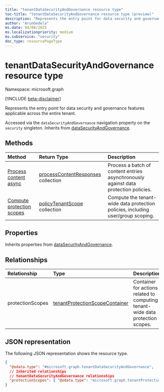 ```yaml
---
title: "tenantDataSecurityAndGovernance resource type"
toc-title: "tenantDataSecurityAndGovernance resource type (preview)"
description: "Represents the entry point for data security and governance features applicable across the entire tenant."
author: "ArunGedela"
ms.date: 04/08/2025
ms.localizationpriority: medium
ms.subservice: "security"
doc_type: resourcePageType
---
```


# tenantDataSecurityAndGovernance resource type

Namespace: microsoft.graph

[!INCLUDE [beta-disclaimer](../../includes/beta-disclaimer.md)]

Represents the entry point for data security and governance features applicable across the entire tenant. 

Accessed via the `dataSecurityAndGovernance` navigation property on the `security` singleton. Inherits from [dataSecurityAndGovernance](../resources/datasecurityandgovernance.md).

## Methods

| Method                                          | Return Type                                                                                                 | Description                                                                                 |
| :---------------------------------------------- | :---------------------------------------------------------------------------------------------------------- | :------------------------------------------------------------------------------------------ |
| [Process content async](../api/tenantdatasecurityandgovernance-processcontentasync.md) | [processContentResponses](../resources/processcontentresponses.md) collection | Process a batch of content entries asynchronously against data protection policies.           |
| [Compute protection scopes](../api/tenantprotectionscopecontainer-compute.md) | [policyTenantScope](../resources/policytenantscope.md) collection      | Compute the tenant-wide data protection policies, including user/group scoping.             |

## Properties

Inherits properties from [dataSecurityAndGovernance](../resources/datasecurityandgovernance.md).

## Relationships

| Relationship     | Type                                                                                                           | Description                                                                      |
| :--------------- | :------------------------------------------------------------------------------------------------------------- | :------------------------------------------------------------------------------- |
| protectionScopes | [tenantProtectionScopeContainer](../resources/tenantprotectionscopecontainer.md) | Container for actions related to computing tenant-wide data protection scopes. |

## JSON representation

The following JSON representation shows the resource type.
<!-- {
  "blockType": "resource",
  "@odata.type": "microsoft.graph.tenantDataSecurityAndGovernance",
  "openType": false
}-->
``` json
{
  "@odata.type": "#microsoft.graph.tenantDataSecurityAndGovernance",
  // Inherited relationships
  // tenantDataSecurityAndGovernance relationships
  "protectionScopes": { "@odata.type": "microsoft.graph.tenantProtectionScopeContainer" }
}
```
